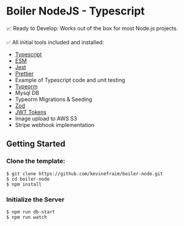 # Boiler NodeJS - Typescript

:chart_with_upwards_trend: Ready to Develop: Works out of the box for most Node.js projects.

✅ All initial tools included and installed:
- [Typescript](https://www.npmjs.com/package/typescript)
- [ESM](https://developer.mozilla.org/en-US/docs/Web/JavaScript/Guide/Modules)
- [Jest](https://www.npmjs.com/package/jest)
- [Prettier](https://www.npmjs.com/package/prettier)
- Example of Typescript code and unit testing
- [Typeorm](https://www.npmjs.com/package/typeorm)
- Mysql DB
- Typeorm Migrations & Seeding
- [Zod](https://www.npmjs.com/package/zod)
- [JWT Tokens](https://www.npmjs.com/package/jsonwebtoken)
- Image upload to AWS S3
- Stripe webhook implementation

## Getting Started

### Clone the template:
```console
$ git clone https://github.com/kevinefraim/boiler-node.git
$ cd boiler-node
$ npm install
```

### Initialize the Server
```console
$ npm run db-start
$ npm run watch
```

